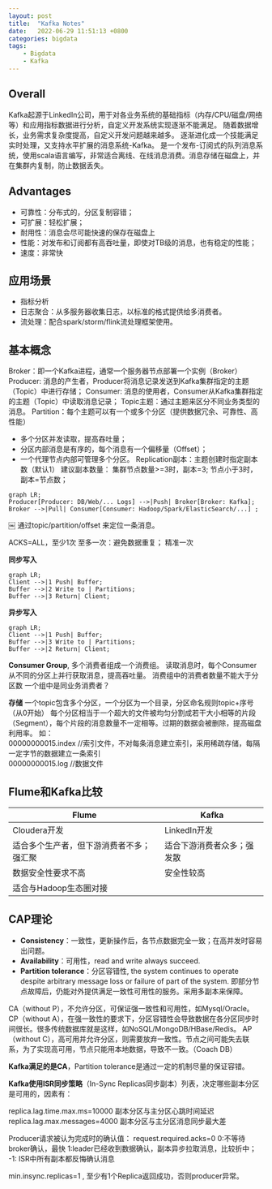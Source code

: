 ```yaml
---
layout: post
title:  "Kafka Notes"
date:   2022-06-29 11:51:13 +0800
categories: bigdata
tags:
    - Bigdata
    - Kafka
---
```


## Overall
Kafka起源于LinkedIn公司，用于对各业务系统的基础指标（内存/CPU/磁盘/网络等）和应用指标数据进行分析，自定义开发系统实现逐渐不能满足。
随着数据增长，业务需求复杂度提高，自定义开发问题越来越多。
逐渐进化成一个技能满足实时处理，又支持水平扩展的消息系统-Kafka。
是一个发布-订阅式的队列消息系统，使用scala语言编写，非常适合离线、在线消息消费。消息存储在磁盘上，并在集群内复制，防止数据丢失。

## Advantages
* 可靠性：分布式的，分区复制容错；
* 可扩展：轻松扩展；
* 耐用性：消息会尽可能快速的保存在磁盘上
* 性能：对发布和订阅都有高吞吐量，即使对TB级的消息，也有稳定的性能；
* 速度：非常快

## 应用场景
- 指标分析
- 日志聚合：从多服务器收集日志，以标准的格式提供给多消费者。
- 流处理：配合spark/storm/flink流处理框架使用。

## 基本概念
Broker：即一个Kafka进程，通常一个服务器节点部署一个实例（Broker）
Producer: 消息的产生者，Producer将消息记录发送到Kafka集群指定的主题（Topic）中进行存储；
Consumer: 消息的使用者，Consumer从Kafka集群指定的主题（Topic）中读取消息记录；
Topic主题：通过主题来区分不同业务类型的消息。
Partition：每个主题可以有一个或多个分区（提供数据冗余、可靠性、高性能）
- 多个分区并发读取，提高吞吐量；
- 分区内部消息是有序的，每个消息有一个偏移量（Offset）；
- 一个代理节点内部可管理多个分区。
  Replication副本：主题创建时指定副本数（默认1）
  建议副本数量：
  集群节点数量>=3时，副本=3;
  节点小于3时，副本=节点数；

```mermaid
graph LR;
Producer[Producer: DB/Web/... Logs] -->|Push| Broker[Broker: Kafka];
Broker -->|Pull| Consumer[Consumer: Hadoop/Spark/ElasticSearch/...] ;
```

￼
通过topic/partition/offset 来定位一条消息。

ACKS=ALL，至少1次
至多一次：避免数据重复；
精准一次


**同步写入**

```mermaid
graph LR;
Client -->|1 Push| Buffer;
Buffer -->|2 Write to | Partitions;
Buffer -->|3 Return| Client;
```

**异步写入**
```mermaid
graph LR;
Client -->|1 Push| Buffer;
Buffer -->|3 Write to | Partitions;
Buffer -->|2 Return| Client;
```


**Consumer Group**, 多个消费者组成一个消费组。
读取消息时，每个Consumer从不同的分区上并行获取消息，提高吞吐量。
消费组中的消费者数量不能大于分区数
一个组中是同业务消费者？


**存储**
一个topic包含多个分区，一个分区为一个目录，分区命名规则topic+序号（从0开始）
每个分区相当于一个超大的文件被均匀分割成若干大小相等的片段（Segment），每个片段的消息数量不一定相等。过期的数据会被删除，提高磁盘利用率。
如：  
00000000015.index //索引文件，不对每条消息建立索引，采用稀疏存储，每隔一定字节的数据建立一条索引  
00000000015.log   //数据文件  

## Flume和Kafka比较

| Flume               | Kafka          |
|---------------------|----------------|
| Cloudera开发          | 	LinkedIn开发    |
| 适合多个生产者，但下游消费者不多；强汇聚 |  适合下游消费者众多；强发散 |
| 数据安全性要求不高	          | 安全性较高          |
| 适合与Hadoop生态圈对接      ||


## CAP理论
- **Consistency**：一致性，更新操作后，各节点数据完全一致；在高并发时容易出问题。  
- **Availability**：可用性，read and write always succeed.  
- **Partition tolerance**：分区容错性, the system continues to operate despite arbitrary message loss or failure of part of the system. 即部分节点故障后，仍能对外提供满足一致性可用性的服务。采用多副本来保障。  

CA（without P），不允许分区，可保证强一致性和可用性，如Mysql/Oracle。
CP（without A），在强一致性的要求下，分区容错性会导致数据在各分区同步时间很长。很多传统数据库就是这样，如NoSQL/MongoDB/HBase/Redis。
AP（without C），高可用并允许分区，则需要放弃一致性。节点之间可能失去联系，为了实现高可用，节点只能用本地数据，导致不一致。（Coach DB）

**Kafka满足的是CA**，Partition tolerance是通过一定的机制尽量的保证容错。

**Kafka使用ISR同步策略**（In-Sync Replicas同步副本）列表，决定哪些副本分区是可用的，因素有：

replica.lag.time.max.ms=10000     副本分区与主分区心跳时间延迟
replica.lag.max.messages=4000    副本分区与主分区消息同步最大差

Producer请求被认为完成时的确认值：
request.required.acks=0
0:不等待broker确认，最快
1:leader已经收到数据确认，副本异步拉取消息，比较折中；
-1: ISR中所有副本都反悔确认消息

min.insync.replicas=1 ,
至少有1个Replica返回成功，否则producer异常。

